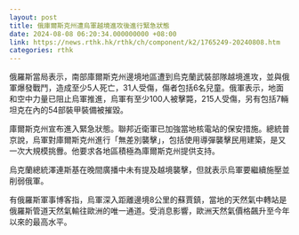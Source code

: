 ```yaml
---
layout: post
title: 俄庫爾斯克州遭烏軍越境進攻後進行緊急狀態
date: 2024-08-08 06:20:34.000000000 +08:00
link: https://news.rthk.hk/rthk/ch/component/k2/1765249-20240808.htm
categories: rthk
---
```


俄羅斯當局表示，南部庫爾斯克州邊境地區遭到烏克蘭武裝部隊越境進攻，並與俄軍爆發戰鬥，造成至少5人死亡，31人受傷，傷者包括6名兒童。俄軍表示，地面和空中力量已阻止烏軍推進，烏軍有至少100人被擊斃，215人受傷，另有包括7輛坦克在內的54部裝甲裝備被摧毀。

庫爾斯克州宣布進入緊急狀態。聯邦近衛軍已加強當地核電站的保安措施。總統普京說，烏軍對庫爾斯克州進行「無差別襲擊」，包括使用導彈襲擊民用建築，是又一次大規模挑釁。他要求各地區積極為庫爾斯克州提供支持。

烏克蘭總統澤連斯基在晚間廣播中未有提及越境襲擊，但就表示烏軍要繼續施壓並削弱俄軍。

有俄羅斯軍事博客指，烏軍深入距離邊境8公里的蘇賈鎮，當地的天然氣中轉站是俄羅斯管道天然氣輸往歐洲的唯一通道。受消息影響，歐洲天然氣價格飆升至今年以來的最高水平。
